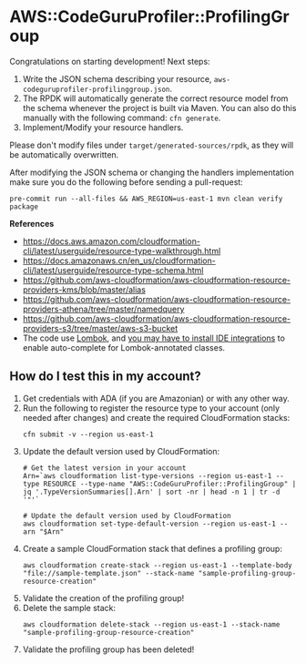 # AWS::CodeGuruProfiler::ProfilingGroup

Congratulations on starting development! Next steps:

1. Write the JSON schema describing your resource, `aws-codeguruprofiler-profilinggroup.json`.
2. The RPDK will automatically generate the correct resource model from the
   schema whenever the project is built via Maven. You can also do this manually
   with the following command: `cfn generate`.
3. Implement/Modify your resource handlers.

Please don't modify files under `target/generated-sources/rpdk`, as they will be
automatically overwritten.

After modifying the JSON schema or changing the handlers implementation make sure you do the following before sending a pull-request:

```
pre-commit run --all-files && AWS_REGION=us-east-1 mvn clean verify package
```

**References**

- https://docs.aws.amazon.com/cloudformation-cli/latest/userguide/resource-type-walkthrough.html
- https://docs.amazonaws.cn/en_us/cloudformation-cli/latest/userguide/resource-type-schema.html
- https://github.com/aws-cloudformation/aws-cloudformation-resource-providers-kms/blob/master/alias
- https://github.com/aws-cloudformation/aws-cloudformation-resource-providers-athena/tree/master/namedquery
- https://github.com/aws-cloudformation/aws-cloudformation-resource-providers-s3/tree/master/aws-s3-bucket
- The code use [Lombok](https://projectlombok.org/), and [you may have to install IDE integrations](https://projectlombok.org/) to enable auto-complete for Lombok-annotated classes.


## How do I test this in my account?

1. Get credentials with ADA (if you are Amazonian) or with any other way.
2. Run the following to register the resource type to your account (only needed after changes) and create the required CloudFormation stacks:
    ```
    cfn submit -v --region us-east-1
    ```
2. Update the default version used by CloudFormation:
    ```
    # Get the latest version in your account
    Arn=`aws cloudformation list-type-versions --region us-east-1 --type RESOURCE --type-name "AWS::CodeGuruProfiler::ProfilingGroup" | jq '.TypeVersionSummaries[].Arn' | sort -nr | head -n 1 | tr -d '"'`

    # Update the default version used by CloudFormation
    aws cloudformation set-type-default-version --region us-east-1 --arn "$Arn"
    ```
3. Create a sample CloudFormation stack that defines a profiling group:
    ```
    aws cloudformation create-stack --region us-east-1 --template-body "file://sample-template.json" --stack-name "sample-profiling-group-resource-creation"
    ```
4. Validate the creation of the profiling group!
5. Delete the sample stack:
    ```
    aws cloudformation delete-stack --region us-east-1 --stack-name "sample-profiling-group-resource-creation"
    ```
6. Validate the profiling group has been deleted!
